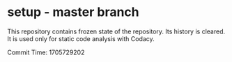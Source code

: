 # setup - master branch

This repository contains frozen state of the repository.
Its history is cleared. It is used only for static code
analysis with Codacy.

Commit Time: 1705729202